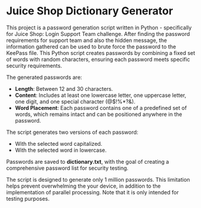 # Juice Shop Dictionary Generator
This project is a password generation script written in Python - specifically for Juice Shop: Login Support Team challenge. After finding the password requirements for support team and also the hidden message, the information gathered can be used to brute force the password to the KeePass file. This Python script creates passwords by combining a fixed set of words with random characters, ensuring each password meets specific security requirements.

The generated passwords are:
- **Length**: Between 12 and 30 characters.
- **Content**: Includes at least one lowercase letter, one uppercase letter, one digit, and one special character (@$!%*?&).
- **Word Placement**: Each password contains one of a predefined set of words, which remains intact and can be positioned anywhere in the password.

The script generates two versions of each password:
- With the selected word capitalized.
- With the selected word in lowercase.

Passwords are saved to **dictionary.txt**, with the goal of creating a comprehensive password list for security testing.

The script is designed to generate only 1 million passwords. This limitation helps prevent overwhelming the your device, in addition to the implementation of parallel processing. Note that it is only intended for testing purposes.
